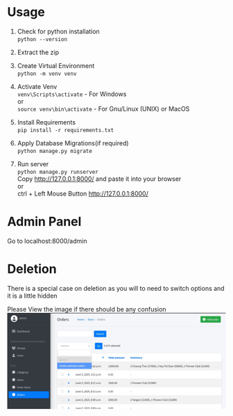 # Usage
1. Check for python installation<br>
`python --version`<br>

2. Extract the zip<br>

3. Create Virtual Environment<br>
`python -m venv venv`<br>

4. Activate Venv<br>
`venv\Scripts\activate` - For Windows<br>
or<br>
`source venv\bin\activate` - For Gnu/Linux (UNIX) or MacOS<br>

5. Install Requirements<br>
`pip install -r requirements.txt`<br>

7. Apply Database Migrations(if required)<br>
`python manage.py migrate`<br>

6. Run server<br>
`python manage.py runserver`<br>
Copy http://127.0.0.1:8000/ and paste it into your browser<br>
or<br>
ctrl + Left Mouse Button http://127.0.0.1:8000/<br>

# Admin Panel
Go to localhost:8000/admin

# Deletion
There is a special case on deletion as you will to need to switch options and it is a little hidden

Please View the image if there should be any confusion
![alt text](image.png)